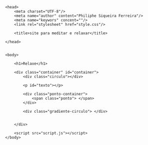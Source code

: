 <html> 

    <head> 
        <meta charset="UTF-8"/>
        <meta name="author" content="Philiphe Siqueira Ferreira"/> 
        <meta name="keywors" concent=""/>
        <link rel="stylesheet" href="style.css"/>

        <title>site para meditar e relaxar</title>

    </head>


    <body>

        <h1>Relaxe</h1>

        <div class="container" id="container"> 
            <div class="circulo"></div>

            <p id="texto"></p>

            <div class="ponto-container"> 
                <span class="ponto"> </span>
            </div>

            <div class="gradiente-circulo"> </div>


        </div>

        <script src="script.js"></script>
    </body>
</html>